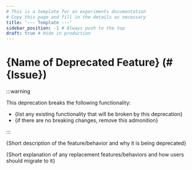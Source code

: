 ```yaml
---
# This is a template for an experiments documentation
# Copy this page and fill in the details as necessary
title: '--- Template ---'
sidebar_position: -1 # Always push to the top
draft: true # Hide in production
---
```


# \{Name of Deprecated Feature\} (#\{Issue\})

:::warning

This deprecation breaks the following functionality:

- \{list any existing functionality that will be broken by this deprecation\}
- \{if there are no breaking changes, remove this admonition\}

:::

\{Short description of the feature/behavior and why it is being deprecated\}

\{Short explanation of any replacement features/behaviors and how users should
migrate to it\}
